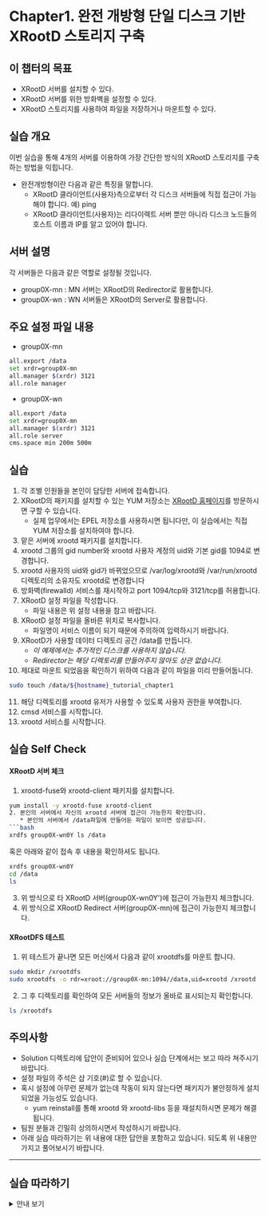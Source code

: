 # Chapter1. 완전 개방형 단일 디스크 기반 XRootD 스토리지 구축


## 이 챕터의 목표
   * XRootD 서버를 설치할 수 있다.
   * XRootD 서버를 위한 방화벽을 설정할 수 있다.
   * XRootD 스토리지를 사용하여 파일을 저장하거나 마운트할 수 있다.

## 실습 개요
이번 실습을 통해 4개의 서버를 이용하여 가장 간단한 방식의 XRootD 스토리지를 구축하는 방법을 익힙니다. 
   * 완전개방형이란 다음과 같은 특징을 말합니다.
      * XRootD 클라이언트(사용자)측으로부터 각 디스크 서버들에 직접 접근이 가능해야 합니다. 예) ping
      * XRootD 클라이언트(사용자)는 리다이렉트 서버 뿐만 아니라 디스크 노드들의 호스트 이름과 IP를 알고 있어야 합니다.

## 서버 설명
각 서버들은 다음과 같은 역할로 설정될 것입니다.
   *  group0X-mn : MN 서버는 XRootD의 Redirector로 활용합니다.
   *  group0X-wn : WN 서버들은 XRootD의 Server로 활용합니다.
## 주요 설정 파일 내용
   * group0X-mn
```bash
all.export /data
set xrdr=group0X-mn
all.manager $(xrdr) 3121
all.role manager
```
   * group0X-wn
```bash
all.export /data
set xrdr=group0X-mn
all.manager $(xrdr) 3121
all.role server
cms.space min 200m 500m
```

## 실습 
1. 각 조별 인원들을 본인이 담당한 서버에 접속합니다. 
1. XRootD의 패키지를 설치할 수 있는 YUM 저장소는 [XRootD 홈페이지](http://xrootd.org/dload.html)를 방문하시면 구할 수 있습니다.
   * 실제 업무에서는 EPEL 저장소를 사용하시면 됩니다만, 이 실습에서는 직접 YUM 저장소를 설치하여야 합니다.
1. 맡은 서버에 xrootd 패키지를 설치합니다.
1. xrootd 그룹의 gid number와 xrootd 사용자 계정의 uid와 기본 gid를 1094로 변경합니다.
1. xrootd 사용자의 uid와 gid가 바뀌었으므로 /var/log/xrootd와 /var/run/xrootd 디렉토리의 소유자도 xrootd로 변경합니다
1. 방화벽(firewalld) 서비스를 재시작하고 port 1094/tcp와 3121/tcp를 허용합니다.
1. XRootD 설정 파일을 작성합니다. 
   * 파일 내용은 위 설정 내용을 참고 바랍니다.
1. XRootD 설정 파일을 올바른 위치로 복사합니다. 
   * 파일명이 서비스 이름이 되기 때문에 주의하여 입력하시기 바랍니다.
1. XRootD가 사용할 데이터 디렉토리 공간 /data를 만듭니다.
   * *이 예제에서는 추가적인 디스크를 사용하지 않습니다.*
   * *Redirector는 해당 디렉토리를 만들어주지 않아도 상관 없습니다.*
1. 제대로 마운트 되었음을 확인하기 위하여 다음과 같이 파일을 미리 만들어둡니다.
```bash
sudo touch /data/${hostname}_tutorial_chapter1
```
11. 해당 디렉토리를 xrootd 유저가 사용할 수 있도록 사용자 권한을 부여합니다.
12. cmsd 서비스를 시작합니다.
13. xrootd 서비스를 시작합니다.
## 실습 Self Check

#### XRootD 서버 체크
1. xrootd-fuse와 xrootd-client 패키지를 설치합니다.
```bash
yum install -y xrootd-fuse xrootd-client
2. 본인의 서버에서 자신의 xrootd 서버에 접근이 가능한지 확인합니다.
   * 본인의 서버에서 /data파일에 만들어둔 파일이 보이면 성공입니다.
```bash
xrdfs group0X-wn0Y ls /data
```
혹은 아래와 같이 접속 후 내용을 확인하셔도 됩니다.
```bash
xrdfs group0X-wn0Y 
cd /data
ls 
```
3. 위 방식으로 타 XRootD 서버(group0X-wn0Y')에 접근이 가능한지 체크합니다.
4. 위 방식으로 XRootD Redirect 서버(group0X-mn)에 접근이 가능한지 체크합니다.

#### XRootDFS 테스트
1. 위 테스트가 끝나면 모든 머신에서 다음과 같이 xrootdfs를 마운트 합니다.
```bash
sudo mkdir /xrootdfs
sudo xrootdfs -o rdr=xroot://group0X-mn:1094//data,uid=xrootd /xrootd
```
2. 그 후 디렉토리를 확인하여 모든 서버들의 정보가 올바로 표시되는지 확인합니다.
```bash
ls /xrootdfs
```


## 주의사항
   * Solution 디렉토리에 답안이 준비되어 있으나 실습 단계에서는 보고 따라 쳐주시기 바랍니다.
   * 설정 파일의 주석은 샵 기호(\#)로 할 수 있습니다.
   * 혹시 설정에 아무런 문제가 없는데 작동이 되지 않는다면 패키지가 불안정하게 설치되었을 가능성도 있습니다. 
      * yum reinstall를 통해 xrootd 와 xrootd-libs 등을 재설치하시면 문제가 해결됩니다.
   * 팀원 분들과 긴밀히 상의하시면서 작성하시기 바랍니다. 
   * 아래 실습 따라하기는 위 내용에 대한 답안을 포함하고 있습니다. 되도록 위 내용만 가지고 풀어보시기 바랍니다.
------------
## 실습 따라하기
<details><summary>안내 보기</summary>

<p>
  
1. 아래의 명령어로 yum 저장소(/etc/yum.repos.d)에 추가할 수 있습니다.
   * 내용 중 홈페이지 내용 중 _[Yum Repositories]_ - _[Stable]_ 항목의 *xrootd-stable-slc7.repo* 글자 위에서 마우스 오른쪽을 클릭하고 **링크 주소 복사**를 누르시면 URL을 복사할 수 있습니다. 
```bash
sudo wget http://xrootd.org/binaries/xrootd-stable-slc7.repo -P /etc/yum.repos.d/
```
2. 다음 명령어로 패키지를 설치합니다.
```bash
sudo yum install -y xrootd
```
3. 다음 명령어로 _xrootd_ 그룹의 gid와 _xrootd_ 사용자의 uid와 gid를 변경합니다.
```bash
sudo groupmod -g 1094 xrootd
sudo usermod -u 1094 -g 1094 xrootd
```
4. 방화벽 프로그램을 이용하여 1094/tcp, 3121/tcp를 영구적으로 추가하고 이를 현재 시스템에 적용합니다.
```bash
sudo systemctl restart firewalld
sudo firewall-cmd --permanent --add-port=1094/tcp
sudo firewall-cmd --permanent --add-port=3121/tcp
sudo firewall-cmd --reload
```
5. /etc/xrootd 디렉토리로 이동하여 xrootd-myconf.cfg 파일을 만듭니다. 
   * xrootd-clustered.cfg 파일을 참고할 수 있습니다만, 해당 파일 자체는 권한 설정의 문제로 작동을 하지 않습니다.
```bash
cd /etc/xrootd
vim xrootd-myconf.cfg
```
6. /data 디렉토리를 만듭니다.
```bash
sudo mkdir /data
```
7. /data 디렉토리의 사용자와 그룹을 변경합니다.
   * -R 옵션은 하부 디렉토리를 전부 바꿀 때 사용합니다. /data에 하부 디렉토리가 없기 때문에 의미는 없습니다.
```bash
sudo chown -R xrootd.xrootd /data
```
8. myconf 설정 파일용 cmsd, xrootd 서비스를 시작합니다. 또한, 이후 부팅시에도 서비스가 시작되도록 활성화합니다.
```bash
sudo systemctl start cmsd@myconf.service
sudo systemctl enable cmsd@myconf.service
sudo systemctl start xrootd@myconf.service
sudo systemctl enable xrootd@myconf.service

```
</p>
</details>



